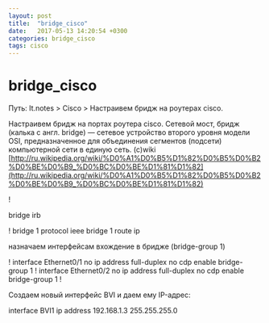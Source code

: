 ```yaml
---
layout: post
title:  "bridge_cisco"
date:   2017-05-13 14:20:54 +0300
categories: bridge_cisco
tags: cisco
---
```


# bridge_cisco

Путь: It.notes > Cisco > Настраивем бридж на роутерах cisco.

Настраивем бридж на портах роутера cisco. Сетевой мост, бридж (калька с англ. bridge) — сетевое устройство второго уровня модели OSI, предназначенное для объединения сегментов (подсети) компьютерной сети в единую сеть. (c)wiki
[http://ru.wikipedia.org/wiki/%D0%A1%D0%B5%D1%82%D0%B5%D0%B2%D0%BE%D0%B9_%D0%BC%D0%BE%D1%81%D1%82](http://ru.wikipedia.org/wiki/%D0%A1%D0%B5%D1%82%D0%B5%D0%B2%D0%BE%D0%B9_%D0%BC%D0%BE%D1%81%D1%82)

!

bridge irb

!
bridge 1 protocol ieee
bridge 1 route ip

назначаем интерфейсам вхождение в бридже (bridge-group 1)

!
interface Ethernet0/1
no ip address
full-duplex
no cdp enable
bridge-group 1
!
interface Ethernet0/2
no ip address
full-duplex
no cdp enable
bridge-group 1
!

Создаем новый интерфейс BVI и даем ему IP-адрес:

interface BVI1
ip address 192.168.1.3 255.255.255.0
